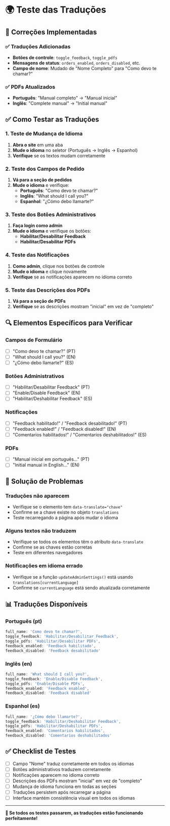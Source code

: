 # 🌍 Teste das Traduções

## 🎯 Correções Implementadas

### ✅ **Traduções Adicionadas**
- **Botões de controle**: `toggle_feedback`, `toggle_pdfs`
- **Mensagens de status**: `orders_enabled`, `orders_disabled`, etc.
- **Campo de nome**: Mudado de "Nome Completo" para "Como devo te chamar?"

### ✅ **PDFs Atualizados**
- **Português**: "Manual completo" → "Manual inicial"
- **Inglês**: "Complete manual" → "Initial manual"

## ✅ Como Testar as Traduções

### 1. Teste de Mudança de Idioma

1. **Abra o site** em uma aba
2. **Mude o idioma** no seletor (Português → Inglês → Espanhol)
3. **Verifique** se os textos mudam corretamente

### 2. Teste dos Campos de Pedido

1. **Vá para a seção de pedidos**
2. **Mude o idioma** e verifique:
   - **Português**: "Como devo te chamar?"
   - **Inglês**: "What should I call you?"
   - **Espanhol**: "¿Cómo debo llamarte?"

### 3. Teste dos Botões Administrativos

1. **Faça login como admin**
2. **Mude o idioma** e verifique os botões:
   - **Habilitar/Desabilitar Feedback**
   - **Habilitar/Desabilitar PDFs**

### 4. Teste das Notificações

1. **Como admin**, clique nos botões de controle
2. **Mude o idioma** e clique novamente
3. **Verifique** se as notificações aparecem no idioma correto

### 5. Teste das Descrições dos PDFs

1. **Vá para a seção de PDFs**
2. **Verifique** se as descrições mostram "inicial" em vez de "completo"

## 🔍 Elementos Específicos para Verificar

### Campos de Formulário
- [ ] "Como devo te chamar?" (PT)
- [ ] "What should I call you?" (EN)
- [ ] "¿Cómo debo llamarte?" (ES)

### Botões Administrativos
- [ ] "Habilitar/Desabilitar Feedback" (PT)
- [ ] "Enable/Disable Feedback" (EN)
- [ ] "Habilitar/Deshabilitar Feedback" (ES)

### Notificações
- [ ] "Feedback habilitado!" / "Feedback desabilitado!" (PT)
- [ ] "Feedback enabled!" / "Feedback disabled!" (EN)
- [ ] "Comentarios habilitados!" / "Comentarios deshabilitados!" (ES)

### PDFs
- [ ] "Manual inicial em português..." (PT)
- [ ] "Initial manual in English..." (EN)

## 🐛 Solução de Problemas

### Traduções não aparecem
- Verifique se o elemento tem `data-translate="chave"`
- Confirme se a chave existe no objeto `translations`
- Teste recarregando a página após mudar o idioma

### Alguns textos não traduzem
- Verifique se todos os elementos têm o atributo `data-translate`
- Confirme se as chaves estão corretas
- Teste em diferentes navegadores

### Notificações em idioma errado
- Verifique se a função `updateAdminSettings()` está usando `translations[currentLanguage]`
- Confirme se `currentLanguage` está sendo atualizada corretamente

## 📊 Traduções Disponíveis

### Português (pt)
```javascript
full_name: 'Como devo te chamar?',
toggle_feedback: 'Habilitar/Desabilitar Feedback',
toggle_pdfs: 'Habilitar/Desabilitar PDFs',
feedback_enabled: 'Feedback habilitado',
feedback_disabled: 'Feedback desabilitado'
```

### Inglês (en)
```javascript
full_name: 'What should I call you?',
toggle_feedback: 'Enable/Disable Feedback',
toggle_pdfs: 'Enable/Disable PDFs',
feedback_enabled: 'Feedback enabled',
feedback_disabled: 'Feedback disabled'
```

### Espanhol (es)
```javascript
full_name: '¿Cómo debo llamarte?',
toggle_feedback: 'Habilitar/Deshabilitar Feedback',
toggle_pdfs: 'Habilitar/Deshabilitar PDFs',
feedback_enabled: 'Comentarios habilitados',
feedback_disabled: 'Comentarios deshabilitados'
```

## ✅ Checklist de Testes

- [ ] Campo "Nome" traduz corretamente em todos os idiomas
- [ ] Botões administrativos traduzem corretamente
- [ ] Notificações aparecem no idioma correto
- [ ] Descrições dos PDFs mostram "inicial" em vez de "completo"
- [ ] Mudança de idioma funciona em todas as seções
- [ ] Traduções persistem após recarregar a página
- [ ] Interface mantém consistência visual em todos os idiomas

---

**🎉 Se todos os testes passarem, as traduções estão funcionando perfeitamente!**
